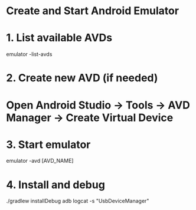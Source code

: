 # Create and Start Android Emulator

# 1. List available AVDs
emulator -list-avds

# 2. Create new AVD (if needed)
# Open Android Studio → Tools → AVD Manager → Create Virtual Device

# 3. Start emulator
emulator -avd [AVD_NAME]

# 4. Install and debug
./gradlew installDebug
adb logcat -s "UsbDeviceManager"